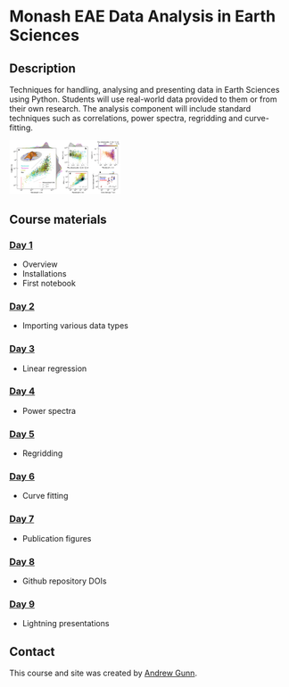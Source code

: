 # Monash EAE Data Analysis in Earth Sciences

## Description

Techniques for handling, analysing and presenting data in Earth Sciences using Python. Students will use real-world data provided to them or from their own research. The analysis component will include standard techniques such as correlations, power spectra, regridding and curve-fitting.

<img src="example-fig.png" alt="example figure" width="200"/>

## Course materials

### [Day 1](./day1.html)
- Overview
- Installations
- First notebook

### [Day 2](./day2.html)
- Importing various data types

### [Day 3](./day3.html)
- Linear regression

### [Day 4](./day4.html)
- Power spectra

### [Day 5](./day5.html)
- Regridding

### [Day 6](./day6.html)
- Curve fitting

### [Day 7](./day7.html)
- Publication figures

### [Day 8](./day8.html)
- Github repository DOIs

### [Day 9](./day9.html)
- Lightning presentations

## Contact

This course and site was created by [Andrew Gunn](https://www.geomorphlab.org/people#h.bp27h9m9sgu5).
